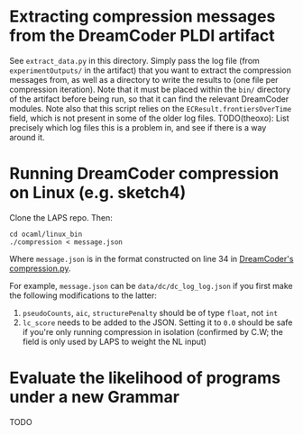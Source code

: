 # Extracting compression messages from the DreamCoder PLDI artifact
See `extract_data.py` in this directory.
Simply pass the log file (from `experimentOutputs/` in the artifact) that you want to extract the compression messages from, as well as a directory to write the results to (one file per compression iteration).
Note that it must be placed within the `bin/` directory of the artifact before being run, so that it can find the relevant DreamCoder modules.
Note also that this script relies on the `ECResult.frontiersOverTime` field, which is not present in some of the older log files.
TODO(theoxo): List precisely which log files this is a problem in, and see if there is a way around it.

# Running DreamCoder compression on Linux (e.g. sketch4)

Clone the LAPS repo. Then:
```
cd ocaml/linux_bin
./compression < message.json
```
Where `message.json` is in the format constructed on line 34 in [DreamCoder's compression.py](https://github.com/CatherineWong/laps_dreamcoder/blob/d4e7cece89d71c5d1d25a972116b7aec2d16f1e6/compression.py#L53).

For example, `message.json` can be `data/dc/dc_log_log.json` if you first make the following modifications to the latter:
1. `pseudoCounts`, `aic`, `structurePenalty` should be of type `float`, not `int`
2. `lc_score` needs to be added to the JSON. Setting it to `0.0` should be safe if you're only running compression in isolation (confirmed by C.W; the field is only used by LAPS to weight the NL input)

# Evaluate the likelihood of programs under a new Grammar
TODO
